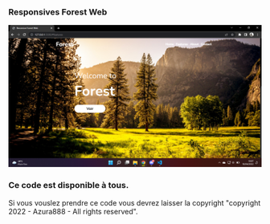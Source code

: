 ### Responsives Forest Web

<img src="assets/fonts/2.png" alt="">

### Ce code est disponible à tous. 
Si vous vouslez prendre ce code vous devrez laisser la copyright "copyright 2022 - Azura888 - All rights reserved".
